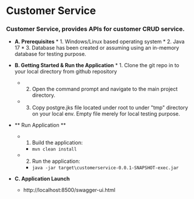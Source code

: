 # Customer Service

### Customer Service, provides APIs for customer CRUD service.

* **A. Prerequisites**
    *
        1. Windows/Linux based operating system
    *
        2. Java 17
    *
        3. Database has been created or assuming using an in-memory database for testing purpose.


* **B. Getting Started & Run the Application**
    *
        1. Clone the git repo in to your local directory from github repository

    *
        2. Open the command prompt and navigate to the main project directory.

    *
        3. Copy postgre.jks file located under root to under "tmp" directory on your local env. Empty file merely for
           local testing purpose.


* ** Run Application **

    *
        1. Build the application:

        * `mvn clean install`

    *
        2. Run the application:

        * `java -jar target\customerservice-0.0.1-SNAPSHOT-exec.jar`


* **C. Application Launch**
    * http://localhost:8500/swagger-ui.html
  